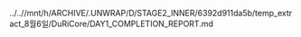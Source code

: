 ../..//mnt/h/ARCHIVE/.UNWRAP/D/STAGE2_INNER/6392d911da5b/temp_extract_8월6일/DuRiCore/DAY1_COMPLETION_REPORT.md